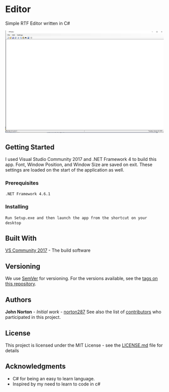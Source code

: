 # Editor
Simple RTF Editor written in C#

![RTFEditor Jpeg](/img/RTFEditor.jpg)

## Getting Started
I used Visual Studio Community 2017 and .NET Framework 4 to build this app. Font, Window Position, and Window Size are saved on exit.  These settings are loaded on the start of the application as well.
### Prerequisites
```
.NET Framework 4.6.1
```
### Installing
```
Run Setup.exe and then launch the app from the shortcut on your desktop
```
## Built With
[VS Community 2017](https://visualstudio.microsoft.com/downloads/) - The build software
## Versioning
We use [SemVer](http://semver.org/) for versioning. For the versions available, see the [tags on this repository](https://github.com/norton287/Editor/tags).

## Authors
**John Norton** - *Initial work* - [norton287](https://github.com/norton287)
See also the list of [contributors](https://github.com/norton287/Editor/contributors) who participated in this project.
## License
This project is licensed under the MIT License - see the [LICENSE.md](LICENSE.md) file for details
## Acknowledgments
* C# for being an easy to learn language.
* Inspired by my need to learn to code in c#
